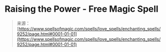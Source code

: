 <!--yml

category: 未分类

date: 2024-06-12 18:44:58

-->

# Raising the Power - Free Magic Spell

> 来源：[https://www.spellsofmagic.com/spells/love_spells/enchanting_spells/9252/page.html#0001-01-01](https://www.spellsofmagic.com/spells/love_spells/enchanting_spells/9252/page.html#0001-01-01)
